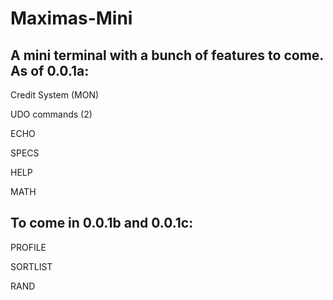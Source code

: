 # Maximas-Mini

A mini terminal with a bunch of features to come.
As of 0.0.1a:
---
Credit System (MON)

UDO commands (2)

ECHO

SPECS

HELP

MATH

To come in 0.0.1b and 0.0.1c:
---
PROFILE

SORTLIST

RAND